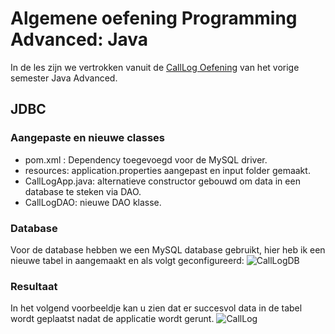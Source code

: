# Algemene oefening Programming Advanced: Java

In de les zijn we vertrokken vanuit de  [CallLog Oefening](https://github.com/BartClijsnerPXL/PxlJavaAdvanced-CallLog/tree/multithreading) van het vorige semester Java Advanced.

## JDBC

### Aangepaste en nieuwe classes

 - pom.xml : Dependency toegevoegd voor de MySQL driver.
 - resources: application.properties aangepast en input folder gemaakt.
 - CallLogApp.java: alternatieve constructor gebouwd om data in een database te steken via DAO.
 - CallLogDAO: nieuwe DAO klasse.
 
### Database
 Voor de database hebben we een MySQL database gebruikt, hier heb ik een nieuwe tabel in aangemaakt en als volgt geconfigureerd:
 ![CallLogDB](http://imgur.com/GJ84V47.jpg)

### Resultaat
In het volgend voorbeeldje kan u zien dat er succesvol data in de tabel wordt geplaatst nadat de applicatie wordt gerunt.
![CallLog](http://imgur.com/5xaQCEj.jpg)



